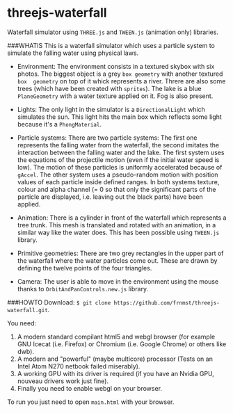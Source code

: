 threejs-waterfall
=================

Waterfall simulator using `THREE.js` and `TWEEN.js` (animation only) libraries.

###WHATIS
This is a waterfall simulator which uses a particle system to simulate the 
falling water using physical laws.

- Environment:
  The environment consists in a textured skybox with six photos.
  The biggest object is a grey `box geometry` with another textured `box 
  geometry` on top of it whick represents a river. Threre are also some 
  trees (which have been created with `sprites`).
  The lake is a blue `PlaneGeometry` with a water texture applied on it.
  Fog is also present.

- Lights:
  The only light in the simulator is a `DirectionalLight` which simulates
  the sun. This light hits the main box which reflects some light because 
  it's a `PhongMaterial`.

- Particle systems:
  There are two particle systems:
  The first one represents the falling water from the waterfall, the 
  second imitates the interaction between the falling water and the lake.
  The first system uses the equations of the projectile motion (even if 
  the initial water speed is low). The motion of these particles is 
  uniformly accelerated because of `gAccel`.
  The other system uses a pseudo-random motion with position values of 
  each particle inside defined ranges.
  In both systems texture, colour and alpha channel (= 0 so that only the 
  significant parts of the particle are displayed, i.e. leaving out the 
  black parts) have been applied.

- Animation:
  There is a cylinder in front of the waterfall which represents a tree 
  trunk. This mesh is translated and rotated with an animation, in a 
  similar way like the water does. This has been possible using
  `TWEEN.js` library.

- Primitive geometries:
  There are two grey rectangles in the upper part of the waterfall where 
  the water particles come out. These are drawn by defining the twelve 
  points of the four triangles.

- Camera:
  The user is able to move in the environment using the mouse thanks to 
  `OrbitAndPanControls.new.js` library.


###HOWTO
Download: `$ git clone https://github.com/frnmst/threejs-waterfall.git`.

You need:

1. A modern standard compilant html5 and webgl browser (for example GNU 
   Icecat (i.e. Firefox) or Chromium (i.e. Google Chrome) or others like dwb).
2. A modern and "powerful" (maybe multicore) processor (Tests on an Intel
   Atom N270 netbook failed miserably).
3. A working GPU with its driver is required (if you have an Nvidia GPU, 
   nouveau drivers work just fine).
4. Finally you need to enable webgl on your browser.

To run you just need to open `main.html` with your browser.
